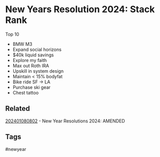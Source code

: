 # New Years Resolution 2024: Stack Rank

Top 10
* BMW M3
* Expand social horizons
* $40k liquid savings
* Explore my faith
* Max out Roth IRA
* Upskill in system design
* Maintain < 15% bodyfat
* Bike ride SF -> LA
* Purchase ski gear
* Chest tattoo


## Related
[202401080802](../202401080802) - New Year Resolutions 2024: AMENDED

## Tags
#newyear
